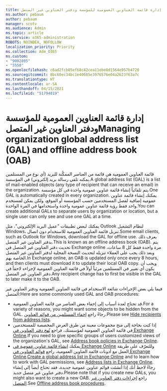 ```yaml
---
title: إدارة قائمة العناوين العمومية للمؤسسة ودفتر العناوين غير المتصل
ms.author: pebaum
author: pebaum
manager: scotv
ms.audience: Admin
ms.topic: article
ms.service: o365-administration
ROBOTS: NOINDEX, NOFOLLOW
localization_priority: Priority
ms.collection: Adm_O365
ms.custom:
- "9002895"
- "5550"
ms.openlocfilehash: c6ad2fcb85ef68c42cea11ebe0d1564e957b4720
ms.sourcegitcommit: 8bc60ec34bc1e40685e3976576e04a2623f63a7c
ms.translationtype: HT
ms.contentlocale: ar-SA
ms.lasthandoff: 04/15/2021
ms.locfileid: "51794819"
---
```

# <a name="managing-organization-global-address-list-gal-and-offline-address-book-oab"></a><span data-ttu-id="eaa6b-102">إدارة قائمة العناوين العمومية للمؤسسة ودفتر العناوين غير المتصل</span><span class="sxs-lookup"><span data-stu-id="eaa6b-102">Managing organization global address list (GAL) and offline address book (OAB)</span></span>

<span data-ttu-id="eaa6b-103">قائمة العناوين العمومية هي قائمة من العناصر الممكَّنة للبريد (أي نوع من المستلمين يمكنه تلقي رسالة بريد إلكتروني) في المؤسسة.</span><span class="sxs-lookup"><span data-stu-id="eaa6b-103">A global address list (GAL) is a list of mail-enabled objects (any type of recipient that can receive an email) in the organization.</span></span> <span data-ttu-id="eaa6b-104">يتم تلقائياً إنشاء قائمة عناوين عمومية واحدة في كل مؤسسة.</span><span class="sxs-lookup"><span data-stu-id="eaa6b-104">One GAL is automatically created in every organization.</span></span> <span data-ttu-id="eaa6b-105">يمكنك إنشاء قائمة عناوين عمومية إضافية لفصل المستخدمين حسب المؤسسة أو الموقع، ولكن يمكن لمستخدم واحد فقط رؤية قائمة عناوين عمومية واحدة واستخدامها في المرة الواحدة.</span><span class="sxs-lookup"><span data-stu-id="eaa6b-105">You can create additional GALs to separate users by organization or location, but a single user can only see and use one GAL at a time.</span></span>

<span data-ttu-id="eaa6b-106">يمكنك لبعض تطبيقات "عميل البريد الإلكتروني"، مثل Outlook لنظام التشغيل Windows، تنزيل قائمة العناوين العمومية للاستخدام دون اتصال.</span><span class="sxs-lookup"><span data-stu-id="eaa6b-106">Some email clients, such as Outlook for Windows, download the GAL for offline use.</span></span> <span data-ttu-id="eaa6b-107">يعرف ذلك بدفتر العناوين غير المتصل.</span><span class="sxs-lookup"><span data-stu-id="eaa6b-107">This is known as an offline address book (OAB).</span></span> <span data-ttu-id="eaa6b-108">يتم تحديث دفتر العناوين غير المتصل في Exchange online مرة واحدة فقط كل 8 ساعات، وبعد ذلك يجب على العملاء تنزيله لتحديث النسخة المحلية لدفتر العناوين غير المتصل الخاصة بهم.</span><span class="sxs-lookup"><span data-stu-id="eaa6b-108">In Exchange online, an OAB is updated only once every 8 hours, and then clients must download it to update their local OAB copy.</span></span> <span data-ttu-id="eaa6b-109">ويجب أن يكون أي تغيير في المستلمين مرئياً أولاً في قائمة العناوين العمومية لإجراءه لاحقاً في دفتر العناوين غير المتصل.</span><span class="sxs-lookup"><span data-stu-id="eaa6b-109">Any recipient change has to first be visible in the GAL to later make it to the OAB.</span></span>

<span data-ttu-id="eaa6b-110">فيما يلي بعض الإجراءات شائعة الاستخدام في قائمة العناوين العمومية ودفتر العناوين غير المتصل:</span><span class="sxs-lookup"><span data-stu-id="eaa6b-110">Here are some commonly used GAL and OAB procedures:</span></span>

- <span data-ttu-id="eaa6b-111">قد تحتاج لعدة أسباب إلى إخفاء بعض العناصر من قائمة العناوين العمومية.</span><span class="sxs-lookup"><span data-stu-id="eaa6b-111">For a variety of reasons, you might want some objects to be hidden from the GAL.</span></span> <span data-ttu-id="eaa6b-112">رجاءً راجع [إخفاء المستلمين من قوائم العناوين](https://docs.microsoft.com/exchange/address-books/address-lists/manage-address-lists#hide-recipients-from-address-lists).</span><span class="sxs-lookup"><span data-stu-id="eaa6b-112">Please see [Hide recipients from address lists](https://docs.microsoft.com/exchange/address-books/address-lists/manage-address-lists#hide-recipients-from-address-lists).</span></span>
- <span data-ttu-id="eaa6b-113">إذا كنت بحاجة إلى منح مجموعات معينة من طرق العرض المخصصة للمستخدمين في قائمة العناوين العمومية لمؤسستك، فراجع [نُهج دفتر العناوين في Exchange Online](https://docs.microsoft.com/exchange/address-books/address-book-policies/address-book-policies).</span><span class="sxs-lookup"><span data-stu-id="eaa6b-113">If you need to give specific groups of users customized views of the organization's GAL, see [Address book policies in Exchange Online](https://docs.microsoft.com/exchange/address-books/address-book-policies/address-book-policies).</span></span>
- <span data-ttu-id="eaa6b-114">يمكنك [إنشاء قائمة عناوين عمومية في Exchange Online](https://docs.microsoft.com/exchange/address-books/address-lists/create-global-address-list) وللتعرّف على طريقة العمل مع أذونات قائمة العناوين العمومية، راجع [قوائم العناوين في Exchange Online](https://docs.microsoft.com/exchange/address-books/address-lists/address-lists).</span><span class="sxs-lookup"><span data-stu-id="eaa6b-114">[Create a global address list in Exchange Online](https://docs.microsoft.com/exchange/address-books/address-lists/create-global-address-list) and to learn how to work with GAL permissions, see [Address lists in Exchange Online](https://docs.microsoft.com/exchange/address-books/address-lists/address-lists).</span></span> <span data-ttu-id="eaa6b-115">رجاءً لاحظ أنك إذا أنشئت قوائم عناوين عمومية جديدة، فقد تحتاج أيضاً إلى إنشاء دفتر عناوين غير متصل جديد.</span><span class="sxs-lookup"><span data-stu-id="eaa6b-115">Please note that if you create new GALs, you might also want to create a new OAB.</span></span> <span data-ttu-id="eaa6b-116">راجع [إجراءات دفتر العناوين غير المتصل](https://docs.microsoft.com/exchange/address-books/offline-address-books/offline-address-book-procedures).</span><span class="sxs-lookup"><span data-stu-id="eaa6b-116">See [Offline address book procedures](https://docs.microsoft.com/exchange/address-books/offline-address-books/offline-address-book-procedures).</span></span>
